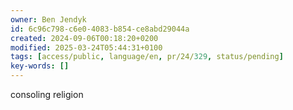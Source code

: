 ```yaml
---
owner: Ben Jendyk
id: 6c96c798-c6e0-4083-b854-ce8abd29044a
created: 2024-09-06T00:18:20+0200
modified: 2025-03-24T05:44:31+0100
tags: [access/public, language/en, pr/24/329, status/pending]
key-words: []
---
```


consoling religion